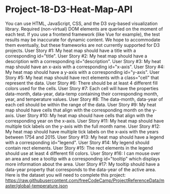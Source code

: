 # Project-18-D3-Heat-Map-API
You can use HTML, JavaScript, CSS, and the D3 svg-based visualization library. Required (non-virtual) DOM elements are queried on the moment of each test. If you use a frontend framework (like Vue for example), the test results may be inaccurate for dynamic content. We hope to accommodate them eventually, but these frameworks are not currently supported for D3 projects.  User Story #1: My heat map should have a title with a corresponding id="title".  User Story #2: My heat map should have a description with a corresponding id="description".  User Story #3: My heat map should have an x-axis with a corresponding id="x-axis".  User Story #4: My heat map should have a y-axis with a corresponding id="y-axis".  User Story #5: My heat map should have rect elements with a class="cell" that represent the data.  User Story #6: There should be at least 4 different fill colors used for the cells.  User Story #7: Each cell will have the properties data-month, data-year, data-temp containing their corresponding month, year, and temperature values.  User Story #8: The data-month, data-year of each cell should be within the range of the data.  User Story #9: My heat map should have cells that align with the corresponding month on the y-axis.  User Story #10: My heat map should have cells that align with the corresponding year on the x-axis.  User Story #11: My heat map should have multiple tick labels on the y-axis with the full month name.  User Story #12: My heat map should have multiple tick labels on the x-axis with the years between 1754 and 2015.  User Story #13: My heat map should have a legend with a corresponding id="legend".  User Story #14: My legend should contain rect elements.  User Story #15: The rect elements in the legend should use at least 4 different fill colors.  User Story #16: I can mouse over an area and see a tooltip with a corresponding id="tooltip" which displays more information about the area.  User Story #17: My tooltip should have a data-year property that corresponds to the data-year of the active area.  Here is the dataset you will need to complete this project: https://raw.githubusercontent.com/freeCodeCamp/ProjectReferenceData/master/global-temperature.json

